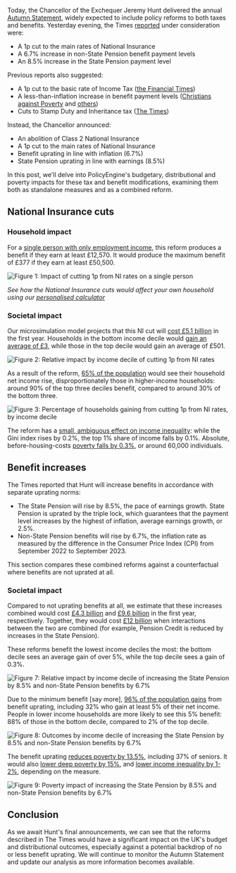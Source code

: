 Today, the Chancellor of the Exchequer Jeremy Hunt delivered the annual [Autumn Statement](https://commonslibrary.parliament.uk/what-is-the-autumn-statement/), widely expected to include policy reforms to both taxes and benefits. Yesterday evening, the Times [reported](https://www.thetimes.co.uk/article/national-living-wage-rise-jeremy-hunt-autumn-statement-j9f0pssxw) under consideration were:

* A 1p cut to the main rates of National Insurance
* A 6.7% increase in non-State Pension benefit payment levels
* An 8.5% increase in the State Pension payment level

Previous reports also suggested:

* A 1p cut to the basic rate of Income Tax ([the Financial Times](https://www.ft.com/content/aafea716-30d5-4518-98fe-169f6995173e))
* A less-than-inflation increase in benefit payment levels ([Christians against Poverty](https://capuk.org/news-and-blog/what-will-be-in-the-autumn-statement) and [others](https://www.theguardian.com/society/2023/nov/15/jeremy-hunt-urged-not-to-use-sharp-fall-in-inflation-to-squeeze-benefits))
* Cuts to Stamp Duty and Inheritance tax ([The Times](https://www.thetimes.co.uk/article/autumn-statement-2023-predictions-jeremy-hunt-budget-tax-cuts-03sms6x82))

Instead, the Chancellor announced:

* An abolition of Class 2 National Insurance
* A 1p cut to the main rates of National Insurance
* Benefit uprating in line with inflation (6.7%)
* State Pension uprating in line with earnings (8.5%)

In this post, we'll delve into PolicyEngine's budgetary, distributional and poverty impacts for these tax and benefit modifications, examining them both as standalone measures and as a combined reform.

## National Insurance cuts



### Household impact

For a [single person with only employment income](https://policyengine.org/uk/household?focus=householdOutput.earnings&reform=37170&region=uk&timePeriod=2023&baseline=1&household=32608), this reform produces a benefit if they earn at least £12,570. It would produce the maximum benefit of £377 if they earn at least £50,500.

![Figure 1: Impact of cutting 1p from NI rates on a single person](https://user-images.githubusercontent.com/6076111/284797339-85e26a58-d5f9-4417-a2af-61f7106cf90e.png)

*See how the National Insurance cuts would affect your own household using our [personalised calculator](https://policyengine.org/uk/household?focus=intro&reform=37170&region=uk&timePeriod=2023&baseline=1)*

### Societal impact

Our microsimulation model projects that this NI cut will [cost £5.1 billion](https://policyengine.org/uk/policy?focus=policyOutput.netIncome&reform=37170&region=uk&timePeriod=2023&baseline=1) in the first year. Households in the bottom income decile would [gain an average of £3](https://policyengine.org/uk/policy?focus=policyOutput.decileAverageImpact&reform=37170&region=uk&timePeriod=2023&baseline=1), while those in the top decile would gain an average of £501.

![Figure 2: Relative impact by income decile of cutting 1p from NI rates](https://user-images.githubusercontent.com/35577657/284750143-6dd33e39-2fde-4739-9b26-9b2edc9f7edf.png)

As a result of the reform, [65% of the population](https://policyengine.org/uk/policy?focus=policyOutput.intraDecileImpact&reform=37170&region=uk&timePeriod=2023&baseline=1) would see their household net income rise, disproportionately those in higher-income households: around 90% of the top three deciles benefit, compared to around 30% of the bottom three.

![Figure 3: Percentage of households gaining from cutting 1p from NI rates, by income decile](https://user-images.githubusercontent.com/35577657/284752238-d29e939a-c5e9-4bc4-a712-3a6522833160.png)

The reform has a [small, ambiguous effect on income inequality](https://policyengine.org/uk/policy?focus=policyOutput.inequalityImpact&reform=37170&region=uk&timePeriod=2023&baseline=1): while the Gini index rises by 0.2%, the top 1% share of income falls by 0.1%. Absolute, before-housing-costs [poverty falls by 0.3%](https://policyengine.org/uk/policy?focus=policyOutput.povertyImpact&reform=37170&region=uk&timePeriod=2023&baseline=1), or around 60,000 individuals.

## Benefit increases

The Times reported that Hunt will increase benefits in accordance with separate uprating norms:

* The State Pension will rise by 8.5%, the pace of earnings growth. State Pension is uprated by the triple lock, which guarantees that the payment level increases by the highest of inflation, average earnings growth, or 2.5%.
* Non-State Pension benefits will rise by 6.7%, the inflation rate as measured by the difference in the Consumer Price Index (CPI) from September 2022 to September 2023.

This section compares these combined reforms against a counterfactual where benefits are not uprated at all.


### Societal impact

Compared to not uprating benefits at all, we estimate that these increases combined would cost [£4.3 billion](https://policyengine.org/uk/policy?focus=policyOutput.netIncome&reform=37508&region=uk&timePeriod=2024&baseline=1) and [£9.6 billion](https://policyengine.org/uk/policy?focus=policyOutput.netIncome&reform=37181&region=uk&timePeriod=2023&baseline=1) in the first year, respectively. Together, they would cost [£12 billion](https://policyengine.org/uk/policy?focus=policyOutput.netIncome&reform=37512&region=uk&timePeriod=2024&baseline=1) when interactions between the two are combined (for example, Pension Credit is reduced by increases in the State Pension).

These reforms benefit the lowest income deciles the most: the bottom decile sees an average gain of over 5%, while the top decile sees a gain of 0.3%.

![Figure 7: Relative impact by income decile of increasing the State Pension by 8.5% and non-State Pension benefits by 6.7%](https://user-images.githubusercontent.com/35577657/284753381-e9f211ac-4309-454a-8586-16dd892430ef.png)

Due to the minimum benefit [say more], [96% of the population gains](https://policyengine.org/uk/policy?focus=policyOutput.intraDecileImpact&reform=37185&region=uk&timePeriod=2023&baseline=1) from benefit uprating, including 32% who gain at least 5% of their net income. People in lower income households are more likely to see this 5% benefit: 88% of those in the bottom decile, compared to 2% of the top decile.

![Figure 8: Outcomes by income decile of increasing the State Pension by 8.5% and non-State Pension benefits by 6.7%](https://user-images.githubusercontent.com/6076111/284803038-7a97ab3d-99c8-4ad6-8be3-0275c2fc7d3e.png)

The benefit uprating [reduces poverty by 13.5%](https://policyengine.org/uk/policy?focus=policyOutput.povertyImpact&reform=37185&region=uk&timePeriod=2023&baseline=1), including 37% of seniors. It would also [lower deep poverty by 15%](https://policyengine.org/uk/policy?focus=policyOutput.deepPovertyImpact&reform=37185&region=uk&timePeriod=2023&baseline=1), and [lower income inequality by 1-2%](https://policyengine.org/uk/policy?focus=policyOutput.inequalityImpact&reform=37185&region=uk&timePeriod=2023&baseline=1), depending on the measure.

![Figure 9: Poverty impact of increasing the State Pension by 8.5% and non-State Pension benefits by 6.7%](https://user-images.githubusercontent.com/6076111/284803138-e6c0c060-b73c-4782-821a-f496323c4efc.png)

## Conclusion

As we await Hunt's final announcements, we can see that the reforms described in The Times would have a significant impact on the UK's budget and distributional outcomes, especially against a potential backdrop of no or less benefit uprating. We will continue to monitor the Autumn Statement and update our analysis as more information becomes available.
